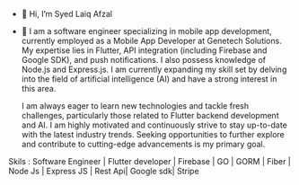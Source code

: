 - 👋 Hi, I’m Syed Laiq Afzal
- 👀 I am a software engineer specializing in mobile app development, currently employed as a Mobile App Developer at Genetech Solutions. My expertise lies in Flutter, API         integration (including Firebase and Google SDK), and push notifications. I also possess knowledge of Node.js and Express.js. I am currently expanding my skill set by           delving into the field of artificial intelligence (AI) and have a strong interest in this area.

    I am always eager to learn new technologies and tackle fresh challenges, particularly those related to Flutter backend development and AI. I am highly motivated and            continuously strive to stay up-to-date with the latest industry trends. Seeking opportunities to further explore and contribute to cutting-edge advancements is my primary      goal.

Skils : Software Engineer | Flutter developer | Firebase | GO | GORM | Fiber | Node Js | Express JS | Rest Api| Google sdk| Stripe

<!---
Laiq37/Laiq37 is a ✨ special ✨ repository because its `README.md` (this file) appears on your GitHub profile.
You can click the Preview link to take a look at your changes.
--->
